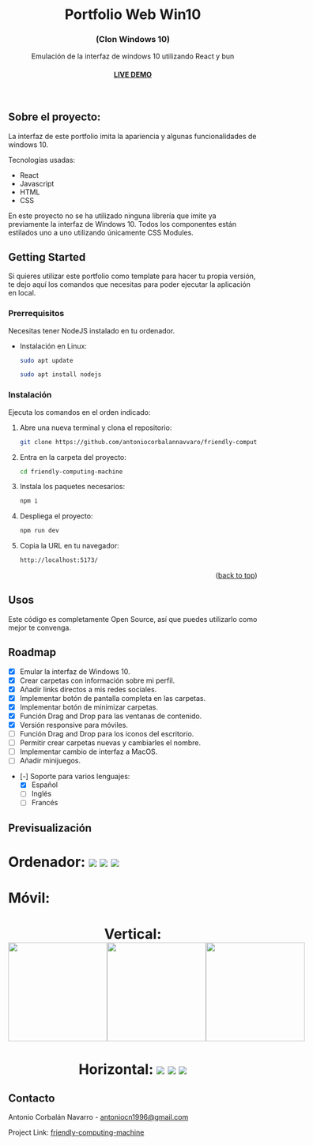 <h1 align="center">Portfolio Web Win10</h1>
<h3 align="center"> (Clon Windows 10) </h3>

  <p align="center">
    Emulación de la interfaz de windows 10 utilizando React y bun
    <h4 align="center"><a href="https://portfolio-antonio-corbalan.vercel.app/" target="_blank">LIVE DEMO</a></h4>
    <br />
  </p>
</div>

## Sobre el proyecto:

La interfaz de este portfolio imita la apariencia y algunas funcionalidades de windows 10.

Tecnologías usadas:
* React
* Javascript
* HTML
* CSS

En este proyecto no se ha utilizado ninguna librería que imite ya previamente la interfaz de Windows 10. Todos los componentes están estilados uno a uno utilizando únicamente CSS Modules.

## Getting Started

Si quieres utilizar este portfolio como template para hacer tu propia versión, te dejo aquí los comandos que necesitas para poder ejecutar la aplicación en local.

### Prerrequisitos

Necesitas tener NodeJS instalado en tu ordenador.
* Instalación en Linux:

  ```sh
  sudo apt update
  ```
  ```sh
  sudo apt install nodejs
  ```

### Instalación

Ejecuta los comandos en el orden indicado:

1. Abre una nueva terminal y clona el repositorio:
   ```sh
   git clone https://github.com/antoniocorbalannavvaro/friendly-computing-machine.git
   ```
2. Entra en la carpeta del proyecto:
   ```sh
   cd friendly-computing-machine
   ```
3. Instala los paquetes necesarios:
   ```sh
   npm i
   ```
4. Despliega el proyecto:
   ```sh
   npm run dev
   ```
5. Copia la URL en tu navegador:
   ```sh
   http://localhost:5173/
   ```

<p align="right">(<a href="#readme-top">back to top</a>)</p>


## Usos

Este código es completamente Open Source, así que puedes utilizarlo como mejor te convenga.


## Roadmap

- [x] Emular la interfaz de Windows 10.
- [x] Crear carpetas con información sobre mi perfil.
- [x] Añadir links directos a mis redes sociales.
- [x] Implementar botón de pantalla completa en las carpetas.
- [x] Implementar botón de minimizar carpetas.
- [x] Función Drag and Drop para las ventanas de contenido.
- [x] Versión responsive para móviles.
- [ ] Función Drag and Drop para los iconos del escritorio.
- [ ] Permitir crear carpetas nuevas y cambiarles el nombre.
- [ ] Implementar cambio de interfaz a MacOS.
- [ ] Añadir minijuegos.
- [-] Soporte para varios lenguajes:
    - [x] Español
    - [ ] Inglés
    - [ ] Francés

## Previsualización
<h1>Ordenador:
<img src='./readmeAssets/desktop1.png'/>
<img src='./readmeAssets/desktop2.png'/>
<img src='./readmeAssets/desktop3.png'/>
<h1>Móvil:
<h1 align="center"> Vertical:
<div style="display: flex;">
<img style="width:200px;" src='./readmeAssets/img1.webp'/>
<img style="width:200px;" src='./readmeAssets/img4.webp'/>
<img style="width:200px;" src='./readmeAssets/img6.webp'/>
</div>

<h1 align="center"> Horizontal:
<img src='./readmeAssets/img2.webp'/>
<img src='./readmeAssets/img3.webp'/>
<img src='./readmeAssets/img5.webp'/>



## Contacto

Antonio Corbalán Navarro - antoniocn1996@gmail.com

Project Link: [friendly-computing-machine](https://github.com/antoniocorbalannavvaro/friendly-computing-machine)

